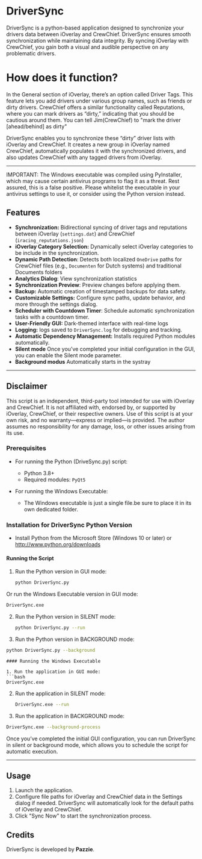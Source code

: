 # DriverSync

DriverSync is a python-based application designed to synchronize your drivers data between iOverlay and CrewChief. DriverSync ensures smooth synchronization while maintaining data integrity. 
By syncing iOverlay with CrewChief, you gain both a visual and audible perspective on any problematic drivers.

# How does it function?
In the General section of iOverlay, there’s an option called Driver Tags. This feature lets you add drivers under various group names, such as friends or dirty drivers. 
CrewChief offers a similar functionality called Reputations, where you can mark drivers as “dirty,” indicating that you should be cautious around them. You can tell Jim(CrewChief) to "mark the driver [ahead/behind] as dirty" 

DriverSync enables you to synchronize these “dirty” driver lists with iOverlay and CrewChief. It creates a new group in iOverlay named CrewChief, automatically populates it with the synchronized drivers, and also updates CrewChief with any tagged drivers from iOverlay.

---

IMPORTANT: The Windows executable was compiled using PyInstaller, which may cause certain antivirus programs to flag it as a threat. Rest assured, this is a false positive. Please whitelist the executable in your antivirus settings to use it, or consider using the Python version instead.

## Features

- **Synchronization:** Bidirectional syncing of driver tags and reputations between iOverlay (`settings.dat`) and CrewChief (`iracing_reputations.json`)
- **iOverlay Category Selection:** Dynamically select iOverlay categories to be include in the synchronization.
- **Dynamic Path Detection**: Detects both localized `OneDrive` paths for CrewChief files (e.g., `Documenten` for Dutch systems) and traditional Documents folders 
- **Analytics Dialog**: View synchronization statistics
- **Synchronization Preview**: Preview changes before applying them.
- **Backup:** Automatic creation of timestamped backups for data safety.
- **Customizable Settings:** Configure sync paths, update behavior, and more through the settings dialog.
- **Scheduler with Countdown Timer**: Schedule automatic synchronization tasks with a countdown timer.
- **User-Friendly GUI:** Dark-themed interface with real-time logs
- **Logging:** logs saved to `DriverSync.log` for debugging and tracking.
- **Automatic Dependency Management:** Installs required Python modules automatically.
- **Silent mode** Once you’ve completed your initial configuration in the GUI, you can enable the Silent mode parameter.
- **Background modus** Automatically starts in the systray
---

## Disclaimer
This script is an independent, third-party tool intended for use with iOverlay and CrewChief. It is not affiliated with, endorsed by, or supported by iOverlay, CrewChief, or their respective owners. Use of this script is at your own risk, and no warranty—express or implied—is provided. The author assumes no responsibility for any damage, loss, or other issues arising from its use.

### Prerequisites

- For running the Python (DriveSync.py) script:
  - Python 3.8+
  - Required modules: `PyQt5`

- For running the Windows Executable: 
  - The Windows executable is just a single file.be sure to place it in its own dedicated folder.

### Installation for DriverSync Python Version

- Install Python from the Microsoft Store (Windows 10 or later) or http://www.python.org/downloads

#### Running the Script

1. Run the Python version in GUI mode:
   ```bash
   python DriverSync.py 
   ```

 Or run the Windows Executable version in GUI mode:
   ```bash
  DriverSync.exe 
   ```

2. Run the Python version in SILENT mode:
   ```bash
   python DriverSync.py --run
   ```
 
3.  Run the Python version in BACKGROUND mode:
   ```bash
   python DriverSync.py --background
   ```
   ```
#### Running the Windows Executable 

1. Run the application in GUI mode:
   ```bash
   DriverSync.exe 
   ```

2. Run the application in SILENT mode:
   ```bash
   DriverSync.exe --run
   ```
   
3.  Run the application in BACKGROUND mode:
   ```bash
   DriverSync.exe --background-process
   ```
Once you’ve completed the initial GUI configuration, you can run DriverSync in silent or background mode, which allows you to schedule the script for automatic execution. 

---

## Usage

1. Launch the application.
2. Configure file paths for iOverlay and CrewChief data in the Settings dialog if needed. DriverSync will automatically look for the default paths of iOverlay and CrewChief.
3. Click "Sync Now" to start the synchronization process.

## Credits

DriverSync is developed by **Pazzie**.
